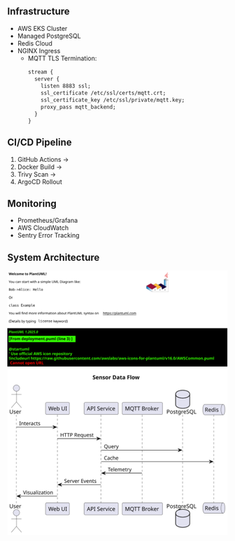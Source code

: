 ## Infrastructure

- AWS EKS Cluster
- Managed PostgreSQL
- Redis Cloud
- NGINX Ingress
  - MQTT TLS Termination:
    ```nginx
    stream {
      server {
        listen 8883 ssl;
        ssl_certificate /etc/ssl/certs/mqtt.crt;
        ssl_certificate_key /etc/ssl/private/mqtt.key;
        proxy_pass mqtt_backend;
      }
    }
    ```

## CI/CD Pipeline

1. GitHub Actions →
2. Docker Build →
3. Trivy Scan →
4. ArgoCD Rollout

## Monitoring

- Prometheus/Grafana
- AWS CloudWatch
- Sentry Error Tracking

## System Architecture

![Deployment Diagram](./architecture/deployment.svg)
![Data Flow](./architecture/data-flow.svg)
